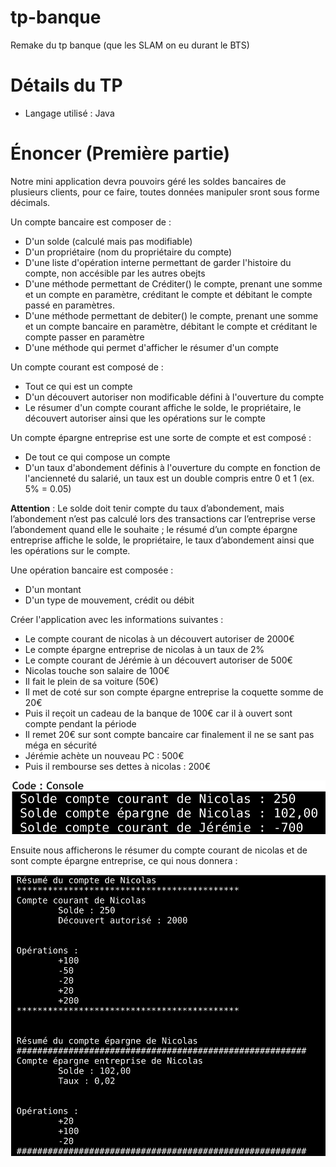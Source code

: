 # tp-banque
Remake du tp banque (que les SLAM on eu durant le BTS)

# Détails du TP

- Langage utilisé : Java


# Énoncer (Première partie)

Notre mini application devra pouvoirs géré les soldes bancaires de plusieurs clients, pour ce faire, toutes données manipuler sront sous forme décimals.

Un compte bancaire est composer de : 

- D'un solde (calculé mais pas modifiable)
- D'un propriétaire (nom du propriétaire du compte)
- D'une liste d'opération interne permettant de garder l'histoire du compte, non accésible par les autres obejts
- D'une méthode permettant de Créditer() le compte, prenant une somme et un compte en paramètre, créditant le compte et débitant le compte passé en paramètres.
- D'une méthode permettant de debiter() le compte, prenant une somme et un compte bancaire en paramètre, débitant le compte et créditant le compte passer en paramètre
- D'une méthode qui permet d'afficher le résumer d'un compte 

Un compte courant est composé de : 

- Tout ce qui est un compte
- D'un découvert autoriser non modificable défini à l'ouverture du compte
- Le résumer d'un compte courant affiche le solde, le propriétaire, le découvert autoriser ainsi que les opérations sur le compte

Un compte épargne entreprise est une sorte de compte et est composé : 

- De tout ce qui compose un compte
- D'un taux d'abondement définis à l'ouverture du compte en fonction de l'ancienneté du salarié, un taux est un double compris entre 0 et 1 (ex. 5% = 0.05)

**Attention** : 
Le solde doit tenir compte du taux d’abondement, mais l’abondement n’est pas calculé lors des
transactions car l’entreprise verse l’abondement quand elle le souhaite ; le résumé d’un compte
épargne entreprise affiche le solde, le propriétaire, le taux d’abondement ainsi que les opérations
sur le compte.


Une opération bancaire est composée : 
- D'un montant 
- D'un type de mouvement, crédit ou débit


Créer l'application avec les informations suivantes : 

- Le compte courant de nicolas à un découvert autoriser de 2000€
- Le compte épargne entreprise de nicolas à un taux de 2%
- Le compte courant de Jérémie à un découvert autoriser de 500€
- Nicolas touche son salaire de 100€
- Il fait le plein de sa voiture (50€)
- Il met de coté sur son compte épargne entreprise la coquette somme de 20€
- Puis il reçoit un cadeau de la banque de 100€ car il à ouvert sont compte pendant la période
- Il remet 20€ sur sont compte bancaire car finalement il ne se sant pas méga en sécurité
- Jérémie achète un nouveau PC : 500€
- Puis il rembourse ses dettes à nicolas : 200€

![Image 1](image.png)

Ensuite nous afficherons le résumer du compte courant de nicolas et de sont compte épargne entreprise, ce qui nous donnera : 

![Image 2](image-1.png)
